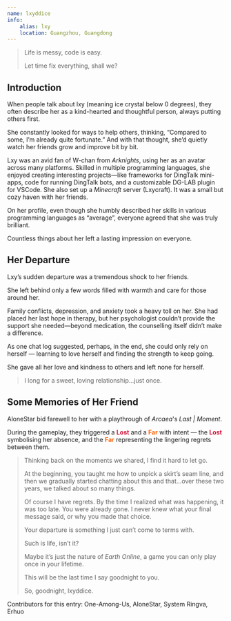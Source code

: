 ```yaml
---
name: lxyddice
info:
    alias: lxy
    location: Guangzhou, Guangdong
---
```


> Life is messy, code is easy.
> 
> Let time fix everything, shall we?

## Introduction

When people talk about lxy (meaning ice crystal below 0 degrees),
they often describe her as a kind-hearted and thoughtful person,
always putting others first.  

She constantly looked for ways to help others,
thinking, “Compared to some, I’m already quite fortunate.”
And with that thought, she’d quietly watch her friends grow and improve bit by bit.  

Lxy was an avid fan of W-chan from *Arknights*, using her as an avatar across many platforms.
Skilled in multiple programming languages,
she enjoyed creating interesting projects—like frameworks for DingTalk mini-apps, code for running DingTalk bots, and a customizable DG-LAB plugin for VSCode.
She also set up a *Minecraft* server (Lxycraft). It was a small but cozy haven with her friends.

On her profile, even though she humbly described her skills in various programming languages as “average”, everyone agreed that she was truly brilliant.

Countless things about her left a lasting impression on everyone.

## Her Departure  

Lxy’s sudden departure was a tremendous shock to her friends.

She left behind only a few words filled with warmth and care for those around her.  

Family conflicts, depression, and anxiety took a heavy toll on her.
She had placed her last hope in therapy,
but her psychologist couldn’t provide the support she needed—beyond medication,
the counselling itself didn’t make a difference.  

As one chat log suggested,
perhaps, in the end,
she could only rely on herself — learning to love herself and finding the strength to keep going.  

She gave all her love and kindness to others and left none for herself.  

> I long for a sweet, loving relationship...just once.

## Some Memories of Her Friend

AloneStar bid farewell to her with a playthrough of *Arcaea*'s *Last | Moment*.

During the gameplay, they triggered a <span style="color: #d20f39; font-weight: bold;">Lost</span> and a <span style="color: #fe640b; font-weight: bold;">Far</span> with intent — the <span style="color: #d20f39; font-weight: bold;">Lost</span> symbolising her absence, and the <span style="color: #fe640b; font-weight: bold;">Far</span> representing the lingering regrets between them.

> Thinking back on the moments we shared, I find it hard to let go.  
>  
> At the beginning, you taught me how to unpick a skirt’s seam line, and then we gradually started chatting about this and that…over these two years, we talked about so many things.
>  
> Of course I have regrets. By the time I realized what was happening, it was too late. You were already gone. I never knew what your final message said, or why you made that choice.  
>  
> Your departure is something I just can’t come to terms with.  
>  
> Such is life, isn’t it?
>  
> Maybe it’s just the nature of *Earth Online*, a game you can only play once in your lifetime.  
>  
> This will be the last time I say goodnight to you.  
>  
> So, goodnight, lxyddice.

Contributors for this entry: One-Among-Us, AloneStar, System Ringva, Erhuo
